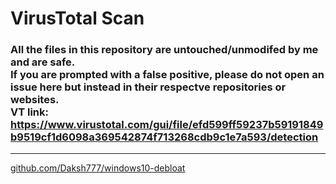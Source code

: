 # VirusTotal Scan
### All the files in this repository are untouched/unmodifed by me and are safe. <br> **If you are prompted with a false positive, please do not open an issue here but instead in their respectve repositories or websites.** <br> VT link: https://www.virustotal.com/gui/file/efd599ff59237b59191849b9519cf1d6098a369542874f713268cdb9c1e7a593/detection

---
[github.com/Daksh777/windows10-debloat](https://github.com/Daksh777/windows10-debloat)
